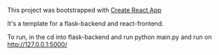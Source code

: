 This project was bootstrapped with [Create React App](https://github.com/facebook/create-react-app)

It's a template for a flask-backend and react-frontend.

To run, in the cd into flask-backend and run python main.py and run on http://127.0.0.1:5000/

